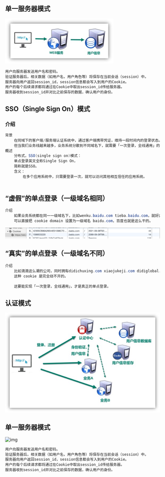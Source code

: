 ## 单一服务器模式

![img](c18626d3-0e57-43b5-90ba-89a9cf0b4235-1626148293927.jpg)

```java
用户向服务器发送用户名和密码。
验证服务器后，相关数据（如用户名，用户角色等）将保存在当前会话（session）中。
服务器向用户返回session_id，session信息都会写入到用户的Cookie。
用户的每个后续请求都将通过在Cookie中取出session_id传给服务器。
服务器收到session_id并对比之前保存的数据，确认用户的身份。

```



## SSO（Single Sign On）模式

### 介绍

```java
背景
	在同域下的客户端/服务端认证系统中，通过客户端携带凭证，维持一段时间内的登录状态。
	但当我们业务线越来越多，业务系统分散到不同域名下，就需要「一次登录，全线通用」的能力，叫做「单点登录」
概述
    分布式，SSO(single sign on)模式：
    单点登录英文全称Single Sign On，
    简称就是SSO。
    含义：
    	在多个应用系统中，只需要登录一次，就可以访问其他相互信任的应用系统。
    
```

## “虚假”的单点登录（一级域名相同）

```java
介绍
    如果业务系统都在同一一级域名下，比如wenku.baidu.com tieba.baidu.com，就好办了。
    可以直接把 cookie domain 设置为一级域名 baidu.com，百度也就是这么干的。
```

![image-20210713104214107](image-20210713104214107.png)

## “真实”的单点登录（一级域名不同）

```java
介绍
    比如滴滴这么潮的公司，同时拥有didichuxing.com xiaojukeji.com didiglobal.com等域名，
    这种 cookie 是完全绕不开的。
	
    这要能实现「一次登录，全线通用」，才是真正的单点登录。
```



## 认证模式

![346672f4-9c52-42bf-8fa3-464bf34a8873](346672f4-9c52-42bf-8fa3-464bf34a8873.jpg)

## 单一服务器模式

![img](../../../../../../../../../%25E7%259F%25A5%25E8%25AF%2586%25E5%25BA%2593/allstudy/3=web/4=%25E5%2590%258E%25E7%25AB%25AFweb/%25E7%25BD%2591%25E7%25BB%259C%25E7%25BC%2596%25E7%25A8%258B/http/1=http%25E7%259A%2584cookie/3%2520=%2520token/c18626d3-0e57-43b5-90ba-89a9cf0b4235.jpg)

```java
用户向服务器发送用户名和密码。
验证服务器后，相关数据（如用户名，用户角色等）将保存在当前会话（session）中。
服务器向用户返回session_id，session信息都会写入到用户的Cookie。
用户的每个后续请求都将通过在Cookie中取出session_id传给服务器。
服务器收到session_id并对比之前保存的数据，确认用户的身份。

```

